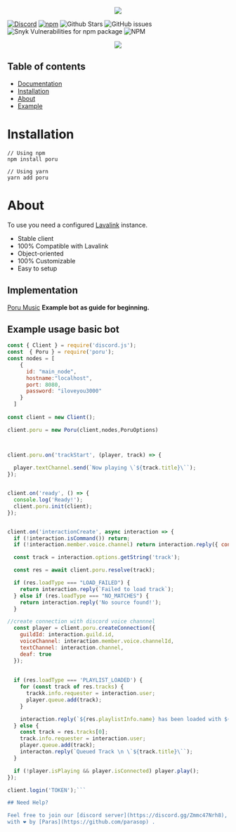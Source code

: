 <p align="center">
  <img src="https://cdn.discordapp.com/attachments/732987654165233744/987656504373026816/20220618_000923_0000.png" />
</p>
<p align="center">

[![Discord](https://img.shields.io/discord/567705326774779944?style=flat-square)](https://discord.gg/Zmmc47Nrh8)
[![npm](https://img.shields.io/npm/v/poru?style=flat-square)](https://www.npmjs.com/package/poru)
![Github Stars](https://img.shields.io/github/stars/parasop/poru?style=flat-square)
![GitHub issues](https://img.shields.io/github/issues-raw/parasop/poru?style=flat-square)
![Snyk Vulnerabilities for npm package](https://img.shields.io/snyk/vulnerabilities/npm/poru?style=flat-square)
![NPM](https://img.shields.io/npm/l/poru?style=flat-square)

</p>

<p align="center">
  <a href="https://nodei.co/npm/poru/"><img src="https://nodei.co/npm/poru.png?downloads=true&downloadRank=true&stars=true"></a>
</p>

## Table of contents

- [Documentation](https://poru.parasdocs.tech)
- [Installation](#installation)
- [About](#about)
- [Example](https://github.com/parasop/poru-example)

# Installation

```
// Using npm
npm install poru

// Using yarn
yarn add poru
```

# About

To use you need a configured [Lavalink](https://github.com/Frederikam/Lavalink) instance.

- Stable client
- 100% Compatible with Lavalink
- Object-oriented
- 100% Customizable
- Easy to setup

## Implementation

[Poru Music](https://github.com/parasop/poru-example) **Example bot as guide for beginning.**

## Example usage basic bot

```javascript
const { Client } = require('discord.js');
const  { Poru } = require('poru');
const nodes = [
    {
      id: "main_node",
      hostname:"localhost",
      port: 8080,
      password: "iloveyou3000"
    }
  ]
  
const client = new Client();

client.poru = new Poru(client,nodes,PoruOptions)



client.poru.on('trackStart', (player, track) => {
  
  player.textChannel.send(`Now playing \`${track.title}\``);
});


client.on('ready', () => {
  console.log('Ready!');
  client.poru.init(client);
});


client.on('interactionCreate', async interaction => {
  if (!interaction.isCommand()) return;
  if (!interaction.member.voice.channel) return interaction.reply({ content: `Please connect with voice channel `, ephemeral: true });

  const track = interaction.options.getString('track');

  const res = await client.poru.resolve(track);

  if (res.loadType === "LOAD_FAILED") {
    return interaction.reply(`Failed to load track`);
  } else if (res.loadType === "NO_MATCHES") {
    return interaction.reply('No source found!');
  }

//create connection with discord voice channnel
  const player = client.poru.createConnection({
    guildId: interaction.guild.id,
    voiceChannel: interaction.member.voice.channelId,
    textChannel: interaction.channel,
    deaf: true
  });
  
 
  if (res.loadType === 'PLAYLIST_LOADED') {
    for (const track of res.tracks) {
      trackk.info.requester = interaction.user;
      player.queue.add(track);
    }

    interaction.reply(`${res.playlistInfo.name} has been loaded with ${res.tracks.length}`);
  } else {
    const track = res.tracks[0];
    track.info.requester = interaction.user;
    player.queue.add(track);
    interacton.reply(`Queued Track \n \`${track.title}\``);
  }

  if (!player.isPlaying && player.isConnected) player.play();
});

client.login('TOKEN');```

## Need Help?

Feel free to join our [discord server](https://discord.gg/Zmmc47Nrh8), Give us suggestions and advice about errors and new features.
with ❤️ by [Paras](https://github.com/parasop) .

